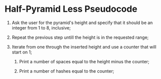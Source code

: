 # Half-Pyramid Less Pseudocode

1. Ask the user for the pyramid's height and specify that it should be an integer from 1 to 8, inclusive;

2. Repeat the previous step untill the height is in the requested range;

3. Iterate from one through the inserted height and use a counter that will start on 1;

    1. Print a number of spaces equal to the height minus the counter;

    2. Print a number of hashes equal to the counter;
